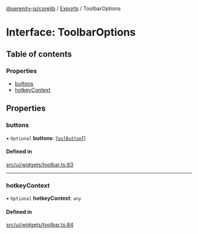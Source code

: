 [@serenity-is/corelib](../README.md) / [Exports](../modules.md) / ToolbarOptions

# Interface: ToolbarOptions

## Table of contents

### Properties

- [buttons](ToolbarOptions.md#buttons)
- [hotkeyContext](ToolbarOptions.md#hotkeycontext)

## Properties

### buttons

• `Optional` **buttons**: [`ToolButton`](ToolButton.md)[]

#### Defined in

[src/ui/widgets/toolbar.ts:83](https://github.com/serenity-is/serenity/blob/master/packages/corelib/src/ui/widgets/toolbar.ts#L83)

___

### hotkeyContext

• `Optional` **hotkeyContext**: `any`

#### Defined in

[src/ui/widgets/toolbar.ts:84](https://github.com/serenity-is/serenity/blob/master/packages/corelib/src/ui/widgets/toolbar.ts#L84)
